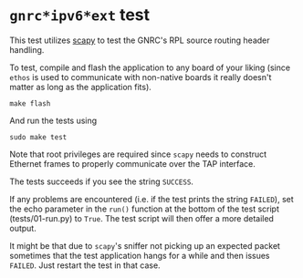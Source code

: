 # `gnrc*ipv6*ext` test

This test utilizes [scapy] to test the GNRC's RPL source routing header
handling.

To test, compile and flash the application to any board of your liking (since
`ethos` is used to communicate with non-native boards it really doesn't matter
as long as the application fits).

```
make flash
```

And run the tests using

```
sudo make test
```

Note that root privileges are required since `scapy` needs to construct Ethernet
frames to properly communicate over the TAP interface.

The tests succeeds if you see the string `SUCCESS`.

If any problems are encountered (i.e. if the test prints the string `FAILED`),
set the echo parameter in the `run()` function at the bottom of the test script
(tests/01-run.py) to `True`. The test script will then offer a more detailed
output.

It might be that due to `scapy`'s sniffer not picking up an expected packet
sometimes that the test application hangs for a while and then issues `FAILED`.
Just restart the test in that case.

[scapy]: https://scapy.readthedocs.io/en/latest/
